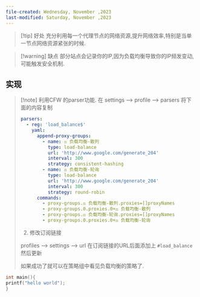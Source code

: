 ```yaml
---
file-created: Wednesday, November ,2023
last-modified: Saturday, November ,2023
---
```


>[!tip] 好处
>充分利用每一个代理节点的网络资源,提升网络效率,特别是当单一节点网络资源紧张的时候. 

 
 >[!warning] 缺点
>部分站点会记录你的IP,因为负载均衡导致你的IP频发变动,可能触发安全机制. 



## 实现

>[!note] 利用CFW 的parser功能. 
>在 settings --> profile --> parsers  将下面的内容复制
>
> ```yaml
> parsers:
>   - reg: 'load_balance$'
>     yaml:
>       append-proxy-groups:
>         - name: ⚖️ 负载均衡-散列
>           type: load-balance
>           url: 'http://www.google.com/generate_204'
>           interval: 300
>           strategy: consistent-hashing
>         - name: ⚖️ 负载均衡-轮询
>           type: load-balance
>           url: 'http://www.google.com/generate_204'
>           interval: 300
>           strategy: round-robin
>       commands:
>         - proxy-groups.⚖️ 负载均衡-散列.proxies=[]proxyNames
>         - proxy-groups.0.proxies.0+⚖️ 负载均衡-散列
>         - proxy-groups.⚖️ 负载均衡-轮询.proxies=[]proxyNames
>         - proxy-groups.0.proxies.0+⚖️ 负载均衡-轮询
> ```
> 
> 2. 修改订阅链接  
> 
> profiles --> settings --> url  在订阅链接的URL后面添加上 `#load_balance` 然后更新
> 
> 
> 如果成功了就可以在策略组中看见负载均衡的策略了.
> 


```c
int main(){
printf("hello world");
}
```

